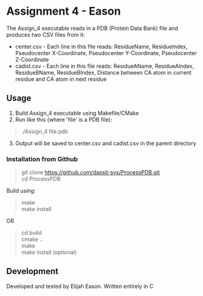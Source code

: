 # Assignment 4 - Eason

The Assign_4 executable reads in a PDB (Protein Data Bank) file and produces two CSV files from it:
- center.csv - Each line in this file reads: ResidueName, ResidueIndex, Pseudocenter X-Coordinate, Pseudocenter Y-Coordinate, Pseudocenter Z-Coordinate
- cadist.csv - Each line in this file reads: ResidueAName, ResidueAIndex, ResidueBName, ResidueBIndex, Distance between CA atom in current residue and CA atom in next residue

## Usage
1. Build Assign_4 executable using Makefile/CMake
2. Run like this (where 'file' is a PDB file):
> ./Assign_4 file.pdb
3. Output will be saved to center.csv and cadist.csv in the parent directory

### Installation from Github
> git clone https://github.com/dassit-sys/ProcessPDB.git   
> cd ProcessPDB  
  

Build using:  
  

> make  
> make install  
  
OR   
   
> cd build  
> cmake ..  
> make    
> make install (optional)  

## Development
Developed and tested by Elijah Eason. Written entirely in C
